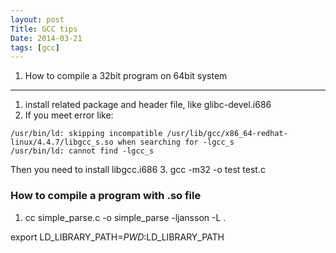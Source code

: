 ```yaml
---
layout: post
Title: GCC tips
Date: 2014-03-21
tags: [gcc]
---
```


1. How to compile a 32bit program on 64bit system
----
1. install related package and header file, like glibc-devel.i686
2. If you meet error like:
```
/usr/bin/ld: skipping incompatible /usr/lib/gcc/x86_64-redhat-linux/4.4.7/libgcc_s.so when searching for -lgcc_s
/usr/bin/ld: cannot find -lgcc_s
```
Then you need to install libgcc.i686
3. gcc -m32 -o test test.c


### How to compile a program with .so file

1. cc simple_parse.c -o simple_parse -ljansson -L .


export LD_LIBRARY_PATH=$PWD:$LD_LIBRARY_PATH

